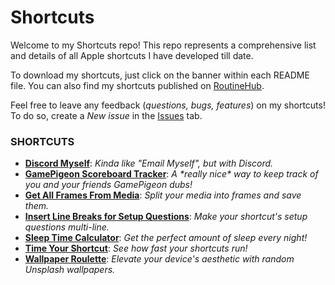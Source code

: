 # Shortcuts
Welcome to my Shortcuts repo! This repo represents a comprehensive list and details of all Apple shortcuts I have developed till date.

To download my shortcuts, just click on the banner within each README file. You can also find my shortcuts published on [RoutineHub](https://routinehub.co/user/MrJeevs).

Feel free to leave any feedback (*questions, bugs, features*) on my shortcuts! To do so, create a *New issue* in the [Issues](https://github.com/mrjeevs/Shortcuts/issues) tab.

### SHORTCUTS
- **[Discord Myself](https://github.com/mrjeevs/Shortcuts/tree/main/DiscordMyself)**: *Kinda like "Email Myself", but with Discord.*
- **[GamePigeon Scoreboard Tracker](https://github.com/mrjeevs/Shortcuts/tree/main/GamePigeonScoreboardTracker)**: *A \*really nice\* way to keep track of you and your friends GamePigeon dubs!*
- **[Get All Frames From Media](https://github.com/mrjeevs/Shortcuts/tree/main/GetAllFramesFromMedia)**: *Split your media into frames and save them.*
- **[Insert Line Breaks for Setup Questions](https://github.com/mrjeevs/Shortcuts/tree/main/InsertLineBreaksForSetupQuestions)**: *Make your shortcut's setup questions multi-line.*
- **[Sleep Time Calculator](https://github.com/mrjeevs/Shortcuts/tree/main/SleepTimeCalculator)**: *Get the perfect amount of sleep every night!*
- **[Time Your Shortcut](https://github.com/mrjeevs/Shortcuts/tree/main/TimeYourShortcut)**: *See how fast your shortcuts run!*
- **[Wallpaper Roulette](https://github.com/mrjeevs/Shortcuts/tree/main/WallpaperRoulette)**: *Elevate your device's aesthetic with random Unsplash wallpapers.*
